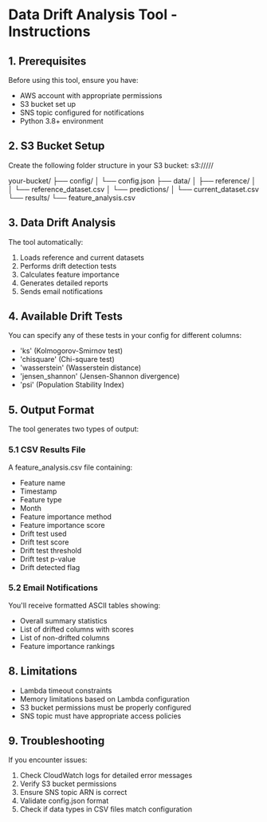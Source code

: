 # Data Drift Analysis Tool - Instructions

## 1. Prerequisites
Before using this tool, ensure you have:
- AWS account with appropriate permissions
- S3 bucket set up
- SNS topic configured for notifications
- Python 3.8+ environment

## 2. S3 Bucket Setup
Create the following folder structure in your S3 bucket:
s3://<your-bucket-name>/<your-project-name>/<your-dataset-name>/

your-bucket/
├── config/
│ └── config.json
├── data/
│ ├── reference/
│ │ └── reference_dataset.csv
│ └── predictions/
│ └── current_dataset.csv
└── results/
└── feature_analysis.csv


## 3. Data Drift Analysis
The tool automatically:
1. Loads reference and current datasets
2. Performs drift detection tests
3. Calculates feature importance
4. Generates detailed reports
5. Sends email notifications

## 4. Available Drift Tests
You can specify any of these tests in your config for different columns:
- 'ks' (Kolmogorov-Smirnov test)
- 'chisquare' (Chi-square test)
- 'wasserstein' (Wasserstein distance)
- 'jensen_shannon' (Jensen-Shannon divergence)
- 'psi' (Population Stability Index)

## 5. Output Format
The tool generates two types of output:

### 5.1 CSV Results File
A feature_analysis.csv file containing:
- Feature name
- Timestamp
- Feature type
- Month
- Feature importance method
- Feature importance score
- Drift test used
- Drift test score
- Drift test threshold
- Drift test p-value
- Drift detected flag

### 5.2 Email Notifications
You'll receive formatted ASCII tables showing:
- Overall summary statistics
- List of drifted columns with scores
- List of non-drifted columns
- Feature importance rankings

## 8. Limitations
- Lambda timeout constraints
- Memory limitations based on Lambda configuration
- S3 bucket permissions must be properly configured
- SNS topic must have appropriate access policies

## 9. Troubleshooting
If you encounter issues:
1. Check CloudWatch logs for detailed error messages
2. Verify S3 bucket permissions
3. Ensure SNS topic ARN is correct
4. Validate config.json format
5. Check if data types in CSV files match configuration